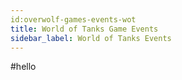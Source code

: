 ```yaml
---
id:overwolf-games-events-wot
title: World of Tanks Game Events
sidebar_label: World of Tanks Events
---
```


#hello
